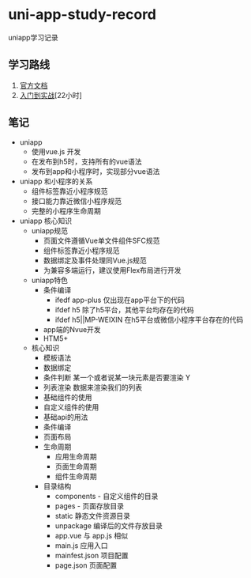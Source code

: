 # uni-app-study-record
uniapp学习记录

## 学习路线
1. [官方文档](https://uniapp.dcloud.io/)
2. [入门到实战](https://coding.imooc.com/class/521.html)[22小时]

## 笔记
+ uniapp
    + 使用vue.js 开发 
    + 在发布到h5时，支持所有的vue语法
    + 发布到app和小程序时，实现部分vue语法
+ uniapp 和小程序的关系
    + 组件标签靠近小程序规范
    + 接口能力靠近微信小程序规范
    + 完整的小程序生命周期 
+ uniapp 核心知识
    + uniapp规范 
        + 页面文件遵循Vue单文件组件SFC规范
        + 组件标签靠近小程序规范
        + 数据绑定及事件处理同Vue.js规范
        + 为兼容多端运行，建议使用Flex布局进行开发
    + uniapp特色
        + 条件编译 
            + ifedf app-plus 仅出现在app平台下的代码
            + ifdef h5 除了h5平台，其他平台均存在的代码
            + ifdef h5||MP-WEIXIN 在h5平台或微信小程序平台存在的代码
        + app端的Nvue开发
        + HTM5+ 
    + 核心知识
        + 模板语法
        + 数据绑定
        + 条件判断 某一个或者说某一块元素是否要渲染 Y 
        + 列表渲染 数据来渲染我们的列表
        + 基础组件的使用
        + 自定义组件的使用
        + 基础api的用法
        + 条件编译
        + 页面布局
        + 生命周期
            + 应用生命周期  
            + 	页面生命周期
            +  	组件生命周期
        + 目录结构 
            + components - 自定义组件的目录
            + pages - 页面存放目录
            + static 静态文件资源目录
            + unpackage  编译后的文件存放目录
            + app.vue 与 app.js 相似
            + main.js 应用入口
            + mainfest.json 项目配置
            + page.json 页面配置
            